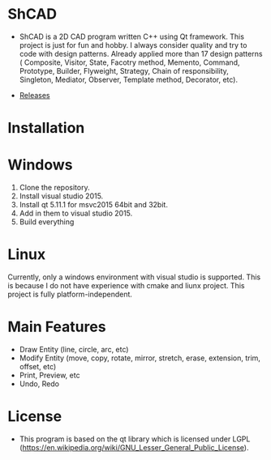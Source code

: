 # ShCAD
* ShCAD is a 2D CAD program written C++ using Qt framework. This project is just for fun and hobby. I always consider quality and try to code with design patterns. Already applied more than 17 design patterns ( Composite, Visitor, State, Facotry method, Memento, Command, Prototype, Builder, Flyweight, Strategy, Chain of responsibility, Singleton, Mediator, Observer, Template method, Decorator, etc).

* [Releases](https://github.com/hash1018/ShCAD/releases/tag/v0.1.1)

# Installation

# Windows
1. Clone the repository.
2. Install visual studio 2015.
3. Install qt 5.11.1 for msvc2015 64bit and 32bit.
4. Add in them to visual studio 2015.
5. Build everything

# Linux
Currently, only a windows environment with visual studio is supported. This is because I do not have experience with cmake and liunx project. This project is fully platform-independent.

# Main Features
* Draw Entity (line, circle, arc, etc)
* Modify Entity (move, copy, rotate, mirror, stretch, erase, extension, trim, offset, etc)
* Print, Preview, etc
* Undo, Redo

# License
* This program is based on the qt library which is licensed under LGPL (https://en.wikipedia.org/wiki/GNU_Lesser_General_Public_License).


